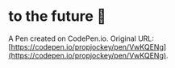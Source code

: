 # to the future  🍻

A Pen created on CodePen.io. Original URL: [https://codepen.io/propjockey/pen/VwKQENg](https://codepen.io/propjockey/pen/VwKQENg).

